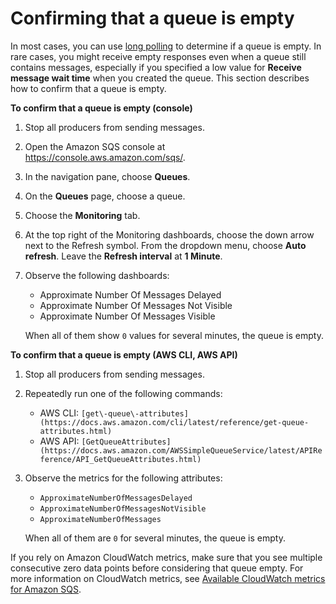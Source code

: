 # Confirming that a queue is empty<a name="confirm-queue-is-empty"></a>

In most cases, you can use [long polling](sqs-short-and-long-polling.md#sqs-long-polling) to determine if a queue is empty\. In rare cases, you might receive empty responses even when a queue still contains messages, especially if you specified a low value for **Receive message wait time** when you created the queue\. This section describes how to confirm that a queue is empty\.

**To confirm that a queue is empty \(console\)**

1. Stop all producers from sending messages\.

1. Open the Amazon SQS console at [https://console\.aws\.amazon\.com/sqs/](https://console.aws.amazon.com/sqs/)\.

1. In the navigation pane, choose **Queues**\.

1. On the **Queues** page, choose a queue\. 

1. Choose the **Monitoring** tab\.

1. At the top right of the Monitoring dashboards, choose the down arrow next to the Refresh symbol\. From the dropdown menu, choose **Auto refresh**\. Leave the **Refresh interval** at **1 Minute**\.

1. Observe the following dashboards: 
   + Approximate Number Of Messages Delayed
   + Approximate Number Of Messages Not Visible
   + Approximate Number Of Messages Visible

   When all of them show `0` values for several minutes, the queue is empty\.

**To confirm that a queue is empty \(AWS CLI, AWS API\)**

1. Stop all producers from sending messages\. 

1. Repeatedly run one of the following commands:
   + AWS CLI: `[get\-queue\-attributes](https://docs.aws.amazon.com/cli/latest/reference/get-queue-attributes.html)`
   + AWS API: `[GetQueueAttributes](https://docs.aws.amazon.com/AWSSimpleQueueService/latest/APIReference/API_GetQueueAttributes.html)`

1. Observe the metrics for the following attributes:
   + `ApproximateNumberOfMessagesDelayed`
   + `ApproximateNumberOfMessagesNotVisible`
   + `ApproximateNumberOfMessages`

   When all of them are `0` for several minutes, the queue is empty\.

If you rely on Amazon CloudWatch metrics, make sure that you see multiple consecutive zero data points before considering that queue empty\. For more information on CloudWatch metrics, see [Available CloudWatch metrics for Amazon SQS](sqs-available-cloudwatch-metrics.md)\.